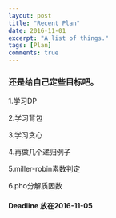 ```yaml
---
layout: post
title: "Recent Plan"
date: 2016-11-01
excerpt: "A list of things."
tags: [Plan]
comments: true
---
```


### 还是给自己定些目标吧。

1.学习DP

2.学习背包

3.学习贪心

4.再做几个递归例子

5.miller-robin素数判定

6.pho分解质因数

#### Deadline 放在2016-11-05